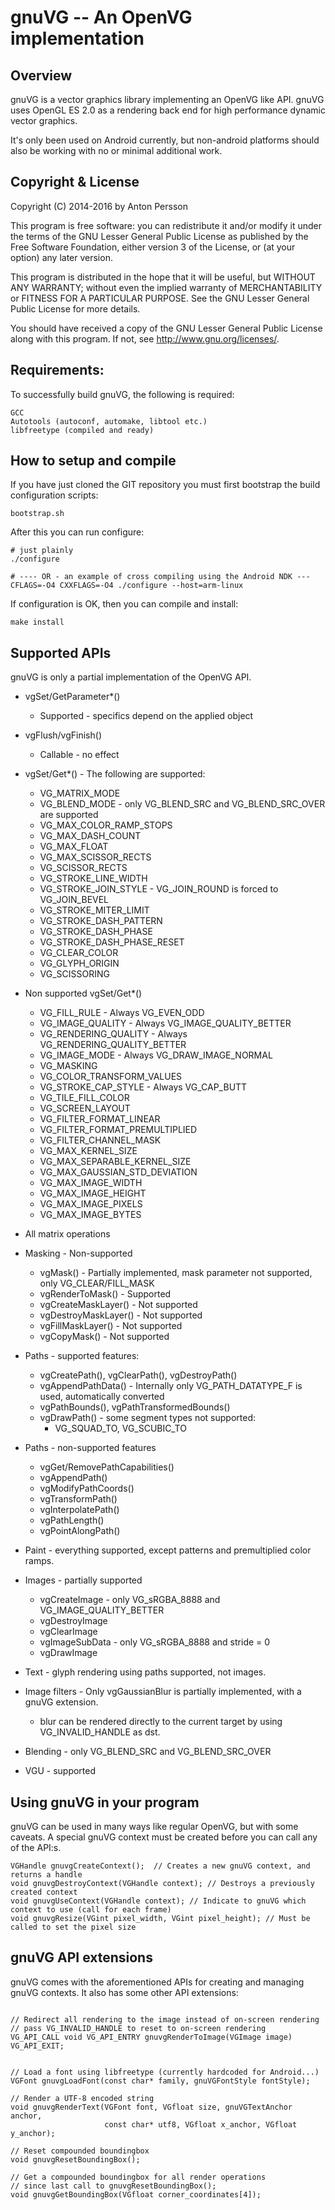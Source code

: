 gnuVG -- An OpenVG implementation
==================================

## Overview
gnuVG is a vector graphics library implementing an OpenVG like API. gnuVG uses OpenGL ES 2.0 as a rendering back end for high performance dynamic vector graphics.

It's only been used on Android currently, but non-android platforms should also be working with no or minimal
additional work.

## Copyright & License
Copyright (C) 2014-2016 by Anton Persson

This program is free software: you can redistribute it and/or modify
it under the terms of the GNU Lesser General Public License as
published by the Free Software Foundation, either version 3 of
the License, or (at your option) any later version.

This program is distributed in the hope that it will be useful,
but WITHOUT ANY WARRANTY; without even the implied warranty of
MERCHANTABILITY or FITNESS FOR A PARTICULAR PURPOSE.  See the
GNU Lesser General Public License for more details.

You should have received a copy of the GNU Lesser General Public License
along with this program.  If not, see <http://www.gnu.org/licenses/>.

## Requirements:

To successfully build gnuVG, the following is required:

```
GCC
Autotools (autoconf, automake, libtool etc.)
libfreetype (compiled and ready)
```

## How to setup and compile

If you have just cloned the GIT repository you must first bootstrap
the build configuration scripts:

```
bootstrap.sh
```

After this you can run configure:

```
# just plainly
./configure

# ---- OR - an example of cross compiling using the Android NDK ---
CFLAGS=-O4 CXXFLAGS=-O4 ./configure --host=arm-linux
```

If configuration is OK, then you can compile and install:

```
make install
```

## Supported APIs

gnuVG is only a partial implementation of the OpenVG API.

* vgSet/GetParameter*()
  * Supported - specifics depend on the applied object
* vgFlush/vgFinish()
  * Callable - no effect
* vgSet/Get*() - The following are supported:
  * VG_MATRIX_MODE
  * VG_BLEND_MODE - only VG_BLEND_SRC and VG_BLEND_SRC_OVER are supported
  * VG_MAX_COLOR_RAMP_STOPS
  * VG_MAX_DASH_COUNT
  * VG_MAX_FLOAT
  * VG_MAX_SCISSOR_RECTS
  * VG_SCISSOR_RECTS
  * VG_STROKE_LINE_WIDTH
  * VG_STROKE_JOIN_STYLE - VG_JOIN_ROUND is forced to VG_JOIN_BEVEL
  * VG_STROKE_MITER_LIMIT
  * VG_STROKE_DASH_PATTERN
  * VG_STROKE_DASH_PHASE
  * VG_STROKE_DASH_PHASE_RESET
  * VG_CLEAR_COLOR
  * VG_GLYPH_ORIGIN
  * VG_SCISSORING
* Non supported vgSet/Get*()
  * VG_FILL_RULE - Always VG_EVEN_ODD
  * VG_IMAGE_QUALITY - Always VG_IMAGE_QUALITY_BETTER
  * VG_RENDERING_QUALITY - Always VG_RENDERING_QUALITY_BETTER
  * VG_IMAGE_MODE - Always VG_DRAW_IMAGE_NORMAL
  * VG_MASKING
  * VG_COLOR_TRANSFORM_VALUES
  * VG_STROKE_CAP_STYLE - Always VG_CAP_BUTT
  * VG_TILE_FILL_COLOR
  * VG_SCREEN_LAYOUT
  * VG_FILTER_FORMAT_LINEAR
  * VG_FILTER_FORMAT_PREMULTIPLIED
  * VG_FILTER_CHANNEL_MASK
  * VG_MAX_KERNEL_SIZE
  * VG_MAX_SEPARABLE_KERNEL_SIZE
  * VG_MAX_GAUSSIAN_STD_DEVIATION
  * VG_MAX_IMAGE_WIDTH
  * VG_MAX_IMAGE_HEIGHT
  * VG_MAX_IMAGE_PIXELS
  * VG_MAX_IMAGE_BYTES
* All matrix operations
* Masking - Non-supported
  * vgMask() - Partially implemented, mask parameter not supported, only VG_CLEAR/FILL_MASK
  * vgRenderToMask() - Supported
  * vgCreateMaskLayer() - Not supported
  * vgDestroyMaskLayer() - Not supported
  * vgFillMaskLayer() - Not supported
  * vgCopyMask() - Not supported
* Paths - supported features:
  * vgCreatePath(), vgClearPath(), vgDestroyPath()
  * vgAppendPathData() - Internally only VG_PATH_DATATYPE_F is used, automatically converted
  * vgPathBounds(), vgPathTransformedBounds()
  * vgDrawPath() - some segment types not supported:
    * VG_SQUAD_TO, VG_SCUBIC_TO
* Paths - non-supported features
  * vgGet/RemovePathCapabilities()
  * vgAppendPath()
  * vgModifyPathCoords()
  * vgTransformPath()
  * vgInterpolatePath()
  * vgPathLength()
  * vgPointAlongPath()
* Paint - everything supported, except patterns and premultiplied color ramps.
* Images - partially supported
  * vgCreateImage - only VG_sRGBA_8888 and VG_IMAGE_QUALITY_BETTER
  * vgDestroyImage
  * vgClearImage
  * vgImageSubData - only VG_sRGBA_8888 and stride = 0
  * vgDrawImage
* Text - glyph rendering using paths supported, not images.
* Image filters - Only vgGaussianBlur is partially implemented, with a gnuVG extension.
  * blur can be rendered directly to the current target by using VG_INVALID_HANDLE as dst.

* Blending - only VG_BLEND_SRC and VG_BLEND_SRC_OVER
* VGU - supported

## Using gnuVG in your program

gnuVG can be used in many ways like regular OpenVG, but with some caveats. A special gnuVG
context must be created before you can call any of the API:s.

```
VGHandle gnuvgCreateContext();  // Creates a new gnuVG context, and returns a handle
void gnuvgDestroyContext(VGHandle context); // Destroys a previously created context
void gnuvgUseContext(VGHandle context); // Indicate to gnuVG which context to use (call for each frame)
void gnuvgResize(VGint pixel_width, VGint pixel_height); // Must be called to set the pixel size
```

## gnuVG API extensions

gnuVG comes with the aforementioned APIs for creating and managing gnuVG contexts. It also
has some other API extensions:

```

// Redirect all rendering to the image instead of on-screen rendering
// pass VG_INVALID_HANDLE to reset to on-screen rendering
VG_API_CALL void VG_API_ENTRY gnuvgRenderToImage(VGImage image) VG_API_EXIT;


// Load a font using libfreetype (currently hardcoded for Android...)
VGFont gnuvgLoadFont(const char* family, gnuVGFontStyle fontStyle);

// Render a UTF-8 encoded string
void gnuvgRenderText(VGFont font, VGfloat size, gnuVGTextAnchor anchor,
                     const char* utf8, VGfloat x_anchor, VGfloat y_anchor);

// Reset compounded boundingbox
void gnuvgResetBoundingBox();

// Get a compounded boundingbox for all render operations
// since last call to gnuvgResetBoundingBox();
void gnuvgGetBoundingBox(VGfloat corner_coordinates[4]);

```
